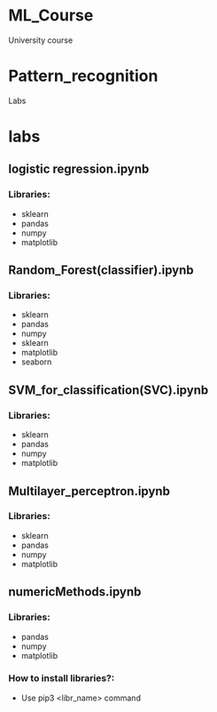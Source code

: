 # ML_Course
University course 
# Pattern_recognition
Labs



# labs

## logistic regression.ipynb

### Libraries:
+ sklearn
+ pandas
+ numpy
+ matplotlib


## Random_Forest(classifier).ipynb

### Libraries:
+ sklearn
+ pandas
+ numpy
+ sklearn
+ matplotlib
+ seaborn

## SVM_for_classification(SVC).ipynb

### Libraries:
+ sklearn
+ pandas
+ numpy
+ matplotlib


## Multilayer_perceptron.ipynb

### Libraries:
+ sklearn
+ pandas
+ numpy
+ matplotlib

## numericMethods.ipynb

### Libraries:

+ pandas
+ numpy
+ matplotlib


### How to install libraries?:
 + Use pip3 <libr_name> command
